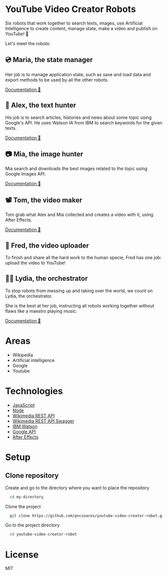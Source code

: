 # YouTube Video Creator Robots

Six robots that work together to search texts, images, use Artificial Intelligence to create content, manage state, make a video and publish on YouTube! 🤖

Let's meet the robots:

## 💿 **Maria**, the state manager

Her job is to manage application state, such as save and load data and export methods to be used by all the other robots.

[Documentation 📄](./Documentation/StateRobot.md)

## 📰 **Alex**, the text hunter

His job is to search articles, histories and news about some topic using Google's API.
He uses Watson IA from IBM to search keywords for the given texts.

[Documentation 📄](./Documentation/TextRobot.md)

## 📷 **Mia**, the image hunter

Mia search and downloads the best images related to the topic using Google Images API.

[Documentation 📄](./Documentation/ImageRobot.md)

## 📽️ **Tom**, the video maker

Tom grab what Alex and Mia collected and creates a video with it, using After Effects.

[Documentation 📄](./Documentation/VideoRobot.md)

## 📢 **Fred**, the video uploader

To finish and share all the hard work to the human specie, Fred has one job: upload the video to YouTube!

## 👩‍🏭 **Lydia**, the orchestrator

To stop robots from messing up and taking over the world, we count on Lydia, the orchestrator.

She is the best at her job, instructing all robots working together without flaws like a maestro playing music.

[Documentation 📄](./Documentation/OrchestractorRobot.md)

# Areas

- Wikipedia
- Artificial intelligence
- Google
- Youtube

# Technologies

- [JavaScript](https://developer.mozilla.org/en-US/docs/Web/JavaScript)
- [Node](https://nodejs.org/en/docs/)
- [Wikimedia REST API](https://www.mediawiki.org/wiki/Wikimedia_REST_API)
- [Wikimedia REST API Swagger](https://en.wikipedia.org/api/rest_v1/)
- [IBM Watson](https://www.ibm.com/watson/developer)
- [Google API](https://developers.google.com/apis-explorer/#p/customsearch/v1/search.cse.list)
- [After Effects](https://usermanual.wiki/Pdf/AfterEffectsCS6ScriptingGuide.141598726/view)

# Setup

## Clone repository

Create and go to the directory where you want to place the repository

```bash
  cd my-directory
```

Clone the project

```bash
  git clone https://github.com/pncsoares/youtube-video-creator-robot.git
```

Go to the project directory

```bash
  cd youtube-video-creator-robot
```

# License

MIT